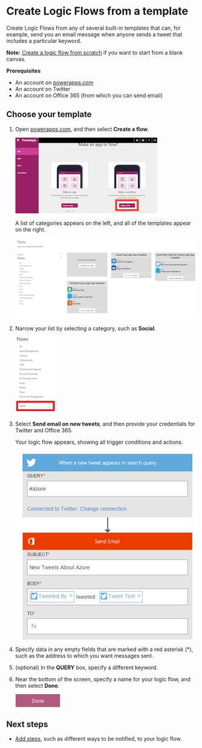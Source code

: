 <properties
    pageTitle="PowerApps tutorial: Create Logic Flows from a template"
    description="Create Logic Flows from any of several built-in templates."
    services="powerapps"
    documentationCenter="na"
    authors="stepsic-microsoft-com"
    manager="dwrede"
    editor=""
    tags=""
 />

<tags
  ms.service="powerapps"
    ms.devlang="na"
    ms.topic="article"
    ms.tgt_pltfrm="na"
    ms.workload="na"
    ms.date="11/14/2015"
   ms.author="stepsic"/>

# Create Logic Flows from a template #
Create Logic Flows from any of several built-in templates that can, for example, send you an email message when anyone sends a tweet that includes a particular keyword.

**Note:** [Create a logic flow from scratch](get-started-logic-flow.md) if you want to start from a blank canvas.

**Prerequisites**

- An account on [powerapps.com](https://portal.kratosapps.com)
- An account on Twitter
- An account on Office 365 (from which you can send email)

## Choose your template

1. Open [powerapps.com](), and then select **Create a flow**.

	![Create a flow](./media/get-started-logic-template/landingpage.png)

	A list of categories appears on the left, and all of the templates appear on the right.

    ![List of templates for Logic Flows](./media/get-started-logic-template/alltemplates.png)

1. Narrow your list by selecting a category, such as **Social**.

	![Social category](./media/get-started-logic-template/logiccategories.png)

1. Select **Send email on new tweets**, and then provide your credentials for Twitter and Office 365.

	Your logic flow appears, showing all trigger conditions and actions.

	![Fill out fields](./media/get-started-logic-template/two-step-logic.png)

1. Specify data in any empty fields that are marked with a red asterisk (*), such as the address to which you want messages sent.

1. (optional) In the **QUERY** box, specify a different keyword.

1. Near the bottom of the screen, specify a name for your logic flow, and then select **Done**.

	![Done button](./media/get-started-logic-template/done2.png)

## Next steps ##

- [Add steps](multi-step-logic-flow.md), such as different ways to be notified, to your logic flow.

